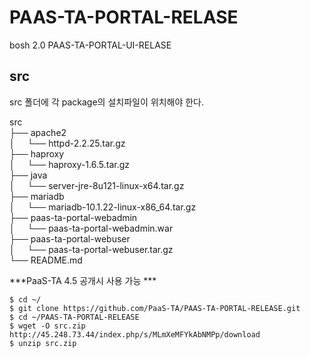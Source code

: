 # PAAS-TA-PORTAL-RELASE
bosh 2.0 PAAS-TA-PORTAL-UI-RELASE

src
---
src 폴더에 각 package의 설치파일이 위치해야 한다.

src <br>
├── apache2 <br>
│     └── httpd-2.2.25.tar.gz <br>
├── haproxy <br>
│     └── haproxy-1.6.5.tar.gz <br>
├── java <br>
│     └── server-jre-8u121-linux-x64.tar.gz <br>
├── mariadb <br>
│     └── mariadb-10.1.22-linux-x86_64.tar.gz <br>
├── paas-ta-portal-webadmin <br>
│     └── paas-ta-portal-webadmin.war <br>
├── paas-ta-portal-webuser <br>
│     └── paas-ta-portal-webuser.tar.gz <br>
└── README.md <br>


***PaaS-TA 4.5 공개시 사용 가능 ***

```
$ cd ~/
$ git clone https://github.com/PaaS-TA/PAAS-TA-PORTAL-RELEASE.git
$ cd ~/PAAS-TA-PORTAL-RELEASE
$ wget -O src.zip http://45.248.73.44/index.php/s/MLmXeMFYkAbNMPp/download
$ unzip src.zip
```
